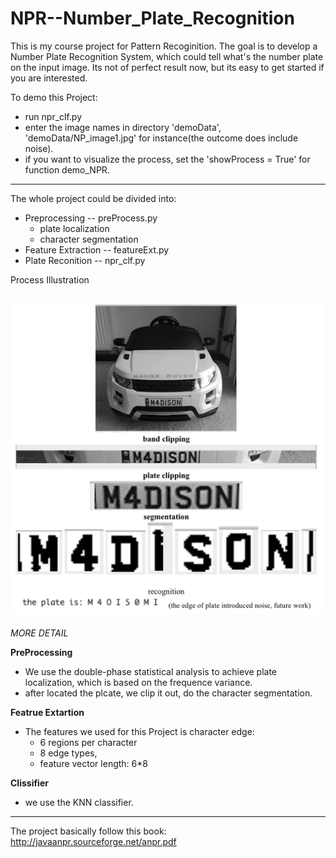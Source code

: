 # NPR--Number_Plate_Recognition

This is my course project for Pattern Recoginition. 
The goal is to develop a Number Plate Recognition System, which could tell what's the number plate on the input image. 
Its not of perfect result now, but its easy to get started if you are interested.

To demo this Project:
  - run npr_clf.py
  - enter the image names in directory 'demoData', 'demoData/NP_image1.jpg' for instance(the outcome does include noise).
  - if you want to visualize the process, set the 'showProcess = True'  for function demo_NPR.   
   
-------------------------------------------------------

The whole project could be divided into:
- Preprocessing             -- preProcess.py
  - plate localization
  - character segmentation
- Feature Extraction        -- featureExt.py
- Plate Reconition          -- npr_clf.py

Process Illustration

![Alt text](./process_illustration.png?raw=true "Title")
-------------------------------------------------------
_MORE DETAIL_

__PreProcessing__
- We use the double-phase statistical analysis to achieve plate localization, which is based on the frequence variance. 
- after located the plcate, we clip it out, do the character segmentation. 

__Featrue Extartion__
- The features we used for this Project is character edge:
  - 6 regions per character
  - 8 edge types,
  - feature vector length: 6*8
  
__Clissifier__
  - we use the KNN classifier. 
 
-------------------------------------------------------
The project basically follow this book:
http://javaanpr.sourceforge.net/anpr.pdf
